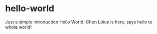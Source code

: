# hello-world
Just a simple introduction
Hello World!
Chen Loius is here, says hello to whole world!
